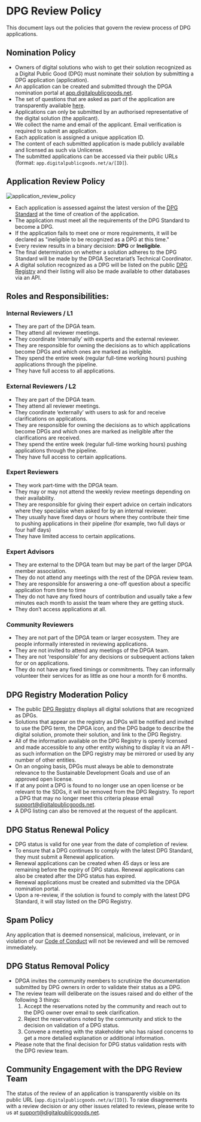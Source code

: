 # DPG Review Policy

This document lays out the policies that govern the review process of DPG applications.

## Nomination Policy

- Owners of digital solutions who wish to get their solution recognized as a Digital Public Good (DPG) must nominate their solution by submitting a DPG application (application).
- An application can be created and submitted through the DPGA nomination portal at [app.digitalpublicgoods.net](app.digitalpublicgoods.net).
- The set of questions that are asked as part of the application are transparently available [here](https://github.com/DPGAlliance/DPG-Standard/blob/main/standard-questions.md).
- Applications can only be submitted by an authorised representative of the digital solution (the applicant).
- We collect the name and email of the applicant. Email verification is required to submit an application.
- Each application is assigned a unique application ID.
- The content of each submitted application is made publicly available and licensed as such via Unlicense.
- The submitted applications can be accessed via their public URLs (format: `app.digitalpublicgoods.net/a/[ID]`).

## Application Review Policy

![application_review_policy](https://user-images.githubusercontent.com/86725474/220541491-d6dbe488-c26a-4135-ab7c-d52039c23217.jpeg)

- Each application is assessed against the latest version of the [DPG Standard](https://github.com/DPGAlliance/DPG-Standard/blob/main/standard.md) at the time of creation of the application.
- The application must meet all the requirements of the DPG Standard to become a DPG.
- If the application fails to meet one or more requirements, it will be declared as "ineligible to be recognized as a DPG at this time."
- Every review results in a binary decision: **DPG** or **Ineligible**.
- The final determination on whether a solution adheres to the DPG Standard will be made by the DPGA Secretariat’s Technical Coordinator.
- A digital solution recognized as a DPG will be listed on the public [DPG Registry](https://digitalpublicgoods.net/registry/) and their listing will also be made available to other databases via an API.

## Roles and Responsibilities:

### Internal Reviewers / L1

- They are part of the DPGA team.
- They attend all reviewer meetings.
- They coordinate ‘internally’ with experts and the external reviewer. 
- They are responsible for owning the decisions as to which applications become DPGs and which ones are marked as ineligible.
- They spend the entire week (regular full-time working hours) pushing applications through the pipeline. 
- They have full access to all applications. 

### External Reviewers / L2

- They are part of the DPGA team.
- They attend all reviewer meetings.  
- They coordinate ‘externally’ with users to ask for and receive clarifications on applications.
- They are responsible for owning the decisions as to which applications become DPGs and which ones are marked as ineligible after the clarifications are received. 
- They spend the entire week (regular full-time working hours) pushing applications through the pipeline.  
- They have full access to certain applications. 

### Expert Reviewers

- They work part-time with the DPGA team. 
- They may or may not attend the weekly review meetings depending on their availability. 
- They are responsible for giving their expert advice on certain indicators where they specialise when asked for by an internal reviewer. 
- They usually have fixed days or hours where they contribute their time to pushing applications in their pipeline (for example, two full days or four half days) 
- They have limited access to certain applications. 

### Expert Advisors

- They are external to the DPGA team but may be part of the larger DPGA member association. 
- They do not attend any meetings with the rest of the DPGA review team. 
- They are responsible for answering a one-off question about a specific application from time to time
- They do not have any fixed hours of contribution and usually take a few minutes each month to assist the team where they are getting stuck. 
- They don’t access applications at all.

### Community Reviewers

- They are not part of the DPGA team or larger ecosystem. They are people informally interested in reviewing applications.
- They are not invited to attend any meetings of the DPGA team. 
- They are not ‘responsible’ for any decisions or subsequent actions taken for or on applications. 
- They do not have any fixed timings or commitments. They can informally volunteer their services for as little as one hour a month for 6 months.

## DPG Registry Moderation Policy

- The public [DPG Registry](https://digitalpublicgoods.net/registry/) displays all digital solutions that are recognized as DPGs.
- Solutions that appear on the registry as DPGs will be notified and invited to use the DPG term, the DPGA icon, and the DPG badge to describe the digital solution, promote their solution, and link to the DPG Registry.
- All of the information available on the DPG Registry is openly licensed and made accessible to any other entity wishing to display it via an API - as such information on the DPG registry may be mirrored or used by any number of other entities.
- On an ongoing basis, DPGs must always be able to demonstrate relevance to the Sustainable Development Goals and use of an approved open license.
- If at any point a DPG is found to no longer use an open license or be relevant to the SDGs, it will be removed from the DPG Registry. To report a DPG that may no longer meet this criteria please email support@digitalpublicgoods.net.
- A DPG listing can also be removed at the request of the applicant.

## DPG Status Renewal Policy

- DPG status is valid for one year from the date of completion of review.
- To ensure that a DPG continues to comply with the latest DPG Standard, they must submit a Renewal application.
- Renewal applications can be created when 45 days or less are remaining before the expiry of DPG status. Renewal applications can also be created after the DPG status has expired.
- Renewal applications must be created and submitted via the DPGA nomination portal.
- Upon a re-review, if the solution is found to comply with the latest DPG Standard, it will stay listed on the DPG Registry.

## Spam Policy

Any application that is deemed nonsensical, malicious, irrelevant, or in violation of our [Code of Conduct](https://github.com/DPGAlliance/.github/blob/main/CODE_OF_CONDUCT.md) will not be reviewed and will be removed immediately.

## DPG Status Removal Policy 

- DPGA invites the community members to scrutinize the documentation submitted by DPG owners in order to validate their status as a DPG.
- The review team will deliberate on the issues raised and do either of the following 3 things: 
  1. Accept the reservations noted by the community and reach out to the DPG owner over email to seek clarification.
  2. Reject the reservations noted by the community and stick to the decision on validation of a DPG status. 
  3. Convene a meeting with the stakeholder who has raised concerns to get a more detailed explanation or additional information. 
- Please note that the final decision for DPG status validation rests with the DPG review team.
  
## Community Engagement with the DPG Review Team

The status of the review of an application is transparently visible on its public URL (`app.digitalpublicgoods.net/a/[ID]`). To raise disagreements with a review decision or any other issues related to reviews, please write to us at support@digitalpublicgoods.net.
